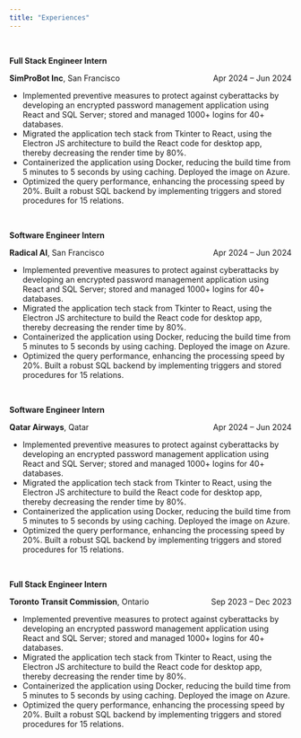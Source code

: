 ```yaml
---
title: "Experiences"
---
```


<br>

**Full Stack Engineer Intern**

<div style="display: flex; justify-content: space-between;">
    <div>
    <b>SimProBot Inc</b>, San Francisco
    </div>
    <div>
    Apr 2024 – Jun 2024
    </div>
</div>

<ul>
<li>Implemented preventive measures to protect against cyberattacks by developing an encrypted password
management application using React and SQL Server; stored and managed 1000+ logins for 40+ databases.
</li>
<li>Migrated the application tech stack from Tkinter to React, using the Electron JS architecture to build the React
code for desktop app, thereby decreasing the render time by 80%.
</li>
<li>
Containerized the application using Docker, reducing the build time from 5 minutes to 5 seconds by using
caching. Deployed the image on Azure.
</li>
<li>
Optimized the query performance, enhancing the processing speed by 20%. Built a robust SQL backend by
implementing triggers and stored procedures for 15 relations.
</li>
</ul>

<br>

**Software Engineer Intern**

<div style="display: flex; justify-content: space-between;">
    <div>
    <b>Radical AI</b>, San Francisco
    </div>
    <div>
    Apr 2024 – Jun 2024
    </div>
</div>

<ul>
<li>Implemented preventive measures to protect against cyberattacks by developing an encrypted password
management application using React and SQL Server; stored and managed 1000+ logins for 40+ databases.
</li>
<li>Migrated the application tech stack from Tkinter to React, using the Electron JS architecture to build the React
code for desktop app, thereby decreasing the render time by 80%.
</li>
<li>
Containerized the application using Docker, reducing the build time from 5 minutes to 5 seconds by using
caching. Deployed the image on Azure.
</li>
<li>
Optimized the query performance, enhancing the processing speed by 20%. Built a robust SQL backend by
implementing triggers and stored procedures for 15 relations.
</li>
</ul>

<br>

**Software Engineer Intern**

<div style="display: flex; justify-content: space-between;">
    <div>
    <b>Qatar Airways</b>, Qatar
    </div>
    <div>
    Apr 2024 – Jun 2024
    </div>
</div>

<ul>
<li>Implemented preventive measures to protect against cyberattacks by developing an encrypted password
management application using React and SQL Server; stored and managed 1000+ logins for 40+ databases.
</li>
<li>Migrated the application tech stack from Tkinter to React, using the Electron JS architecture to build the React
code for desktop app, thereby decreasing the render time by 80%.
</li>
<li>
Containerized the application using Docker, reducing the build time from 5 minutes to 5 seconds by using
caching. Deployed the image on Azure.
</li>
<li>
Optimized the query performance, enhancing the processing speed by 20%. Built a robust SQL backend by
implementing triggers and stored procedures for 15 relations.
</li>
</ul>

<br>

**Full Stack Engineer Intern**

<div style="display: flex; justify-content: space-between;">
    <div>
    <b>Toronto Transit Commission</b>, Ontario 
    </div>
    <div>
    Sep 2023 – Dec 2023
    </div>
</div>

<ul>
<li>Implemented preventive measures to protect against cyberattacks by developing an encrypted password
management application using React and SQL Server; stored and managed 1000+ logins for 40+ databases.
</li>
<li>Migrated the application tech stack from Tkinter to React, using the Electron JS architecture to build the React
code for desktop app, thereby decreasing the render time by 80%.
</li>
<li>
Containerized the application using Docker, reducing the build time from 5 minutes to 5 seconds by using
caching. Deployed the image on Azure.
</li>
<li>
Optimized the query performance, enhancing the processing speed by 20%. Built a robust SQL backend by
implementing triggers and stored procedures for 15 relations.
</li>
</ul>
